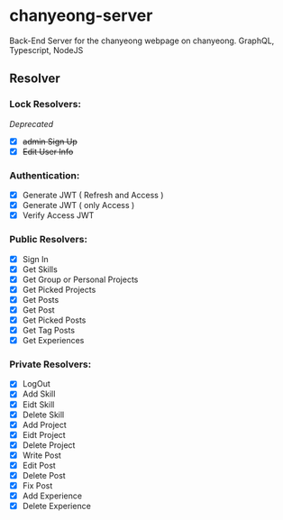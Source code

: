 # chanyeong-server

Back-End Server for the chanyeong webpage on chanyeong. GraphQL, Typescript, NodeJS

## Resolver

### Lock Resolvers:

*Deprecated*
- [x]  ~~admin Sign Up~~ 
- [x]  ~~Edit User Info~~

### Authentication:

- [x]  Generate JWT ( Refresh and Access )
- [x]  Generate JWT ( only Access )
- [x]  Verify Access JWT

### Public Resolvers:

- [x]  Sign In
- [x]  Get Skills
- [x]  Get Group or Personal Projects
- [x]  Get Picked Projects
- [x]  Get Posts
- [x]  Get Post
- [x]  Get Picked Posts
- [x]  Get Tag Posts
- [x]  Get Experiences

### Private Resolvers:

- [x]  LogOut
- [x]  Add Skill
- [x]  Eidt Skill
- [x]  Delete Skill
- [x]  Add Project
- [x]  Eidt Project
- [x]  Delete Project
- [x]  Write Post
- [x]  Edit Post
- [x]  Delete Post
- [x]  Fix Post
- [x]  Add Experience
- [x]  Delete Experience